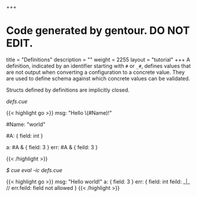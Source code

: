 +++
# Code generated by gentour. DO NOT EDIT.
title = "Definitions"
description = ""
weight = 2255
layout = "tutorial"
+++
A definition, indicated by an identifier starting with `#` or `_#`,
defines values that
are not output when converting a configuration to a concrete value.
They are used to define schema against which concrete values can
be validated.

Structs defined by definitions are implicitly closed.


<a id="td-block-padding" class="td-offset-anchor"></a>
<section class="row td-box td-box--white td-box--gradient td-box--height-auto">
<div class="col-lg-6 mr-0">
<i>defs.cue</i>
<p>
{{< highlight go >}}
msg: "Hello \(#Name)!"

#Name: "world"

#A: {
    field: int
}

a:   #A & { field: 3 }
err: #A & { feild: 3 }

{{< /highlight >}}
<br>
</div>

<div class="col-lg-6 ml-0"><i>$ cue eval -ic defs.cue</i>
<p>
{{< highlight go >}}
msg: "Hello world!"
a: {
    field: 3
}
err: {
    field: int
    feild: _|_ // err.feild: field not allowed
}
{{< /highlight >}}
</div>
</section>
